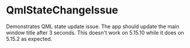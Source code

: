 # QmlStateChangeIssue
Demonstrates QML state update issue. The app should update the main window title after 3 seconds. This doesn't work on 5.15.10 while it does on 5.15.2 as expected.


